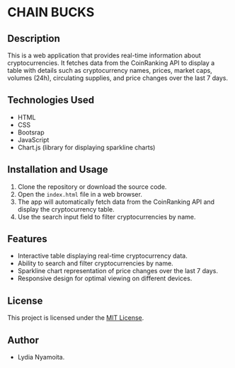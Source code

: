 # CHAIN BUCKS

## Description
This is a web application that provides real-time information about cryptocurrencies. It fetches data from the CoinRanking API to display a table with details such as cryptocurrency names, prices, market caps, volumes (24h), circulating supplies, and price changes over the last 7 days. 

## Technologies Used
- HTML
- CSS
- Bootsrap
- JavaScript
- Chart.js (library for displaying sparkline charts)

## Installation and Usage
1. Clone the repository or download the source code.
2. Open the `index.html` file in a web browser.
3. The app will automatically fetch data from the CoinRanking API and display the cryptocurrency table.
4. Use the search input field to filter cryptocurrencies by name.

## Features
- Interactive table displaying real-time cryptocurrency data.
- Ability to search and filter cryptocurrencies by name.
- Sparkline chart representation of price changes over the last 7 days.
- Responsive design for optimal viewing on different devices.

## License
This project is licensed under the [MIT License](LICENSE).

## Author
- Lydia Nyamoita.

